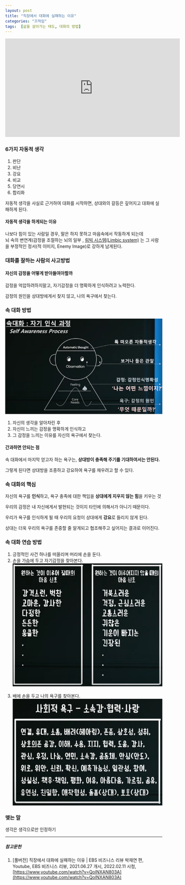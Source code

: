 ```yaml
---
layout: post
title: "직장에서 대화에 실패하는 이유"
categories: "끄적임"
tags:  [삶을 살아가는 태도, 대화의 방법]
---
```


<iframe width="560" height="315" src="https://www.youtube.com/embed/QolNXAN803A?start=73" title="YouTube video player" frameborder="0" allow="accelerometer; autoplay; clipboard-write; encrypted-media; gyroscope; picture-in-picture" allowfullscreen></iframe>

### 6가지 자동적 생각

1. 판단
2. 비난
3. 강요
4. 비교
5. 당연시
6. 합리화

자동적 생각을 사실로 근거하여 대화를 시작하면, 상대와의 갈등은 깊어지고 대화에 실패하게 된다.

#### 자동적 생각을 하게되는 이유

나보다 힘이 있는 사람일 경우, 말은 하지 못하고 마음속에서 작동하게 되는데  
뇌 속의 변연계(감정을 조절하는 뇌의 일부 , [림빅 시스템(Limbic system)](https://maizer2.github.io/의학/2022/02/11/Limbic-system.html) 는 그 사람을 부정적인 정서(적 이미지, Enemy Image)로 강하게 남게된다.

### 대화를 잘하는 사람의 사고방법

#### 자신의 감정을 어떻게 받아들여아할까

감정을 억압하려하지말고, 자기감정을 더 명확하게 인식하려고 노력한다.

감정의 원인을 상대방에게서 찾지 않고, 나의 욕구에서 찾는다.

### 속 대화 방법

![Self Awareness Process](https://raw.githubusercontent.com/maizer2/gitblog_img/master/img/끄적임/2022-02-11-직장에서-대화에-실패하는-이유/속대화-자기-인식-과정.PNG)

1. 자신의 생각을 알아차린 후
2. 자신이 느끼는 감정을 명확하게 인식하고
3. 그 감정을 느끼는 이유를 자신의 욕구에서 찾는다.

#### 간과하면 안되는 점

속 대화에서 마지막 얻고자 하는 욕구는, **상대방이 충족해 주기를 기대하여서는 안된다.**

그렇게 된다면 상대방을 조종하고 강요하여 욕구를 채우려고 할 수 있다.

### 속 대화의 핵심

자신의 욕구를 **인식**하고, 욕구 충족에 대한 책임을 **상대에게 지우지 않는 힘**을 키우는 것

우리의 감정은 내 자신에게서 발현되는 것이지 타인에 의해서가 아니기 때문이다.

우리가 욕구를 인식하게 될 때 우리의 요청이 상대에게 **강요**로 들리지 않게 된다. 

상대는 더욱 우리의 욕구를 존중할 줄 알게되고 협조해주고 싶어지는 결과로 이어진다.

### 속 대화 연습 방법

1. 긍정적인 사건 하나를 떠올리며 머리에 손을 둔다.
2. 손을 가슴에 두고 자기감정을 찾아본다.
![Self Awareness Process](https://raw.githubusercontent.com/maizer2/gitblog_img/master/img/끄적임/2022-02-11-직장에서-대화에-실패하는-이유/마음-신호.PNG) <br/><br/>
3. 배에 손을 두고 나의 욕구를 찾아본다.
![Self Awareness Process](https://raw.githubusercontent.com/maizer2/gitblog_img/master/img/끄적임/2022-02-11-직장에서-대화에-실패하는-이유/사회적욕구.PNG) <br/>

### 맺는 말

생각은 생각으로만 인정하기

---

##### 참고문헌

1. [풀버전] 직장에서 대화에 실패하는 이유 | EBS 비즈니스 리뷰 박재연 편, Youtube, 
EBS 비즈니스 리뷰, 2021.06.27 개시, 2022.02.11 시청, [https://www.youtube.com/watch?v=QolNXAN803A](https://www.youtube.com/watch?v=QolNXAN803A)